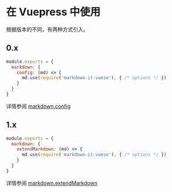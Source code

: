 # 在 Vuepress 中使用

根据版本的不同，有两种方式引入。

## 0.x

```js
module.exports = {
  markdown: {
    config: (md) => {
      md.use(require('markdown-it-vuese'), { /* options */ })
    }
  }
}
```

详情参阅 [markdown.config](https://v0.vuepress.vuejs.org/zh/config/#markdown-config)

## 1.x

```js
module.exports = {
  markdown: {
    extendMarkdown: (md) => {
      md.use(require('markdown-it-vuese'), { /* options */ })
    }
  }
}
```

详情参阅 [markdown.extendMarkdown](https://vuepress.vuejs.org/zh/config/#markdown-extendmarkdown)
